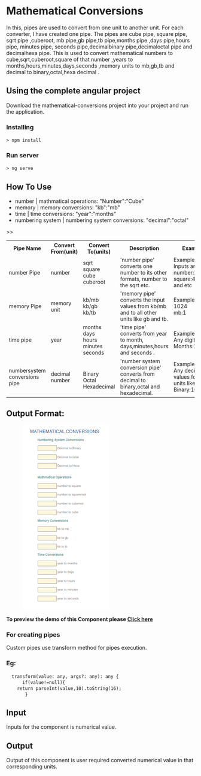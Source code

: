 
# Mathematical Conversions

In this, pipes are used to convert from one unit to another unit. For each converter, I have created one pipe. The pipes are cube pipe, square pipe, sqrt pipe ,cuberoot, mb pipe,gb pipe,tb pipe,months pipe ,days pipe,hours pipe, minutes pipe, seconds pipe,decimalbinary pipe,decimaloctal pipe and decimalhexa pipe. This is used to convert  mathematical numbers to cube,sqrt,cuberoot,square of that number ,years to months,hours,minutes,days,seconds ,memory units to mb,gb,tb and decimal to binary,octal,hexa decimal .

## Using the complete angular project

Download the mathematical-conversions project into your project and run the application.

### Installing

```
> npm install
```

### Run server

```
> ng serve
``` 

## How To Use
- number | mathmatical operations: "Number":"Cube"
- memory | memory conversions: "kb":"mb"
- time | time conversions: "year":"months"
- numbering system | numbering system conversions: "decimal":"octal"

<table>
  <tr><th>Pipe Name</th><th>Convert From(unit)</th><th>Convert To(units)</th><th>Description</th><th>Example</th></tr>
  <tr><td>number Pipe</td><td>number</td><td>sqrt<br>square<br>cube<br>cuberoot<td>'number pipe' converts one number to its other formats, number to the sqrt etc.</td><td>Example For Inputs are:<br>number:2,3,4<br>square:4,9,16,..<br>and etc</td></tr>
  <tr><td>memory Pipe</td><td>memory unit</td><td>kb/mb<br>kb/gb<br>kb/tb<br><td>'memory pipe' converts the input values from kb/mb and to all other units like gb and tb. </td><td>Examples are:<br>1024<br>mb:1</td></tr>
  <tr><td>time pipe</td><td>year</td><td>months<br>days<br>hours<br>minutes<br>seconds</td><td>'time pipe' converts from year to month, days,minutes,hours and seconds .</td>><td>Examples are:<br>Any digits 1<br>Months:12</td></tr>
  <tr><td>numbersystem conversions pipe</td><td>decimal number</td><td><br>Binary<br>Octal<br>Hexadecimal<td>'number system conversion pipe' converts from decimal to binary,octal and hexadecimal.</td>><td>Examples are:<br>Any decimal values for all units like 10<br>Binary:1010</td></tr>
</table>

## Output Format: 

&nbsp;&nbsp;&nbsp;&nbsp;&nbsp;&nbsp;&nbsp;&nbsp;&nbsp;&nbsp;&nbsp;<img src="/demo-img/demo-img.PNG">

**To preview the demo of this Component please [Click here](https://stackblitz.com/edit/angular-h2kpce-wvutcf?embed=1&file=src/app/mathconversion/mathconversion.component.css&hideNavigation=1&view=preview)**


### For creating pipes
Custom pipes use transform method for pipes execution.
### Eg: 
```
  transform(value: any, args?: any): any {
      if(value!=null){
    return parseInt(value,10).toString(16);
       }

```

## Input
Inputs for the component is numerical value. 
## Output
Output of this component is user required converted numerical value in that corresponding units.

